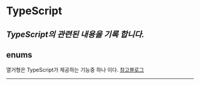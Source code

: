 # TypeScript
*TypeScript의 관련된 내용을 기록 합니다.*
---
   
## enums
열거형은 TypeScript가 제공하는 기능중 하나 이다.
[참고블로그](https://www.typescriptlang.org/ko/docs/handbook/enums.html)
   
---
